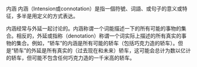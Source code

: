 内涵
内涵（Intension或connotation）是指一個符號、词語、或句子的意义或特征，多半是用定义的方式表达。

内涵经常与外延一起讨论的。内涵称谓一个词能描述一下的所有可能的事物的集合。相反的，外延或指称（denotation）称谓一个词实际上描述的所有真实的事物的集合。例如，“轿车”的内涵是所有可能的轿车（包括巧克力造的轿车）。但是“轿车”的外延是所有真实的（过去现在和未来）轿车，这可能会总计为数以亿计的轿车，但可能不包含任何巧克力造的一千米高的轿车。